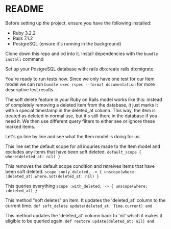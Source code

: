# README

Before setting up the project, ensure you have the following installed:
- Ruby 3.2.2
- Rails 7.1.2
- PostgreSQL (ensure it's running in the background)

Clone down this repo and cd into it.
Install dependencies with the `bundle install` command

Set up your PostgreSQL database with:
rails db:create
rails db:migrate

You're ready to run tests now. Since we only have one test for our Item model we can run
`bundle exec rspec --format documentation` for more descriptive test results. 

The soft delete feature in your Ruby on Rails model works like this: instead of completely removing a deleted item from the database, it just marks it with a special timestamp in the deleted_at column. This way, the item is treated as deleted in normal use, but it's still there in the database if you need it. We then use different query filters to either see or ignore these marked items.

Let's go line by line and see what the Item model is doing for us.

This line set the default scope for all inquries made to the Item model and excludes any items that have been soft deleted.
  `default_scope { where(deleted_at: nil) }`

This removes the default scope condition and retreives items that have been soft deleted.
  `scope :only_deleted, -> { unscope(where: :deleted_at).where.not(deleted_at: nil) }`

This queries everything
  `scope :with_deleted, -> { unscope(where: :deleted_at) }`

This method "soft deletes" an item. It updates the 'deleted_at' column to the current time.
  `def soft_delete
      update(deleted_at: Time.current)
  end`

This method updates the 'deleted_at' column back to 'nil' which it makes it eligible to be queried again.
  `def restore
    update(deleted_at: nil)
  end`

